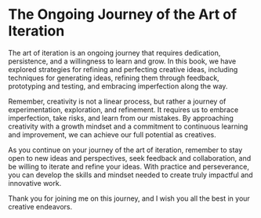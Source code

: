 The Ongoing Journey of the Art of Iteration
=======================================================

The art of iteration is an ongoing journey that requires dedication, persistence, and a willingness to learn and grow. In this book, we have explored strategies for refining and perfecting creative ideas, including techniques for generating ideas, refining them through feedback, prototyping and testing, and embracing imperfection along the way.

Remember, creativity is not a linear process, but rather a journey of experimentation, exploration, and refinement. It requires us to embrace imperfection, take risks, and learn from our mistakes. By approaching creativity with a growth mindset and a commitment to continuous learning and improvement, we can achieve our full potential as creatives.

As you continue on your journey of the art of iteration, remember to stay open to new ideas and perspectives, seek feedback and collaboration, and be willing to iterate and refine your ideas. With practice and perseverance, you can develop the skills and mindset needed to create truly impactful and innovative work.

Thank you for joining me on this journey, and I wish you all the best in your creative endeavors.

